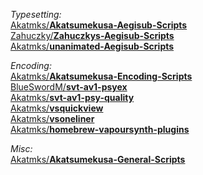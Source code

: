 *Typesetting:*  
[Akatmks/**Akatsumekusa-Aegisub-Scripts**](https://github.com/Akatmks/Akatsumekusa-Aegisub-Scripts)  
[Zahuczky/**Zahuczkys-Aegisub-Scripts**](https://github.com/Zahuczky/Zahuczkys-Aegisub-Scripts)  
[Akatmks/**unanimated-Aegisub-Scripts**](https://github.com/Akatmks/unanimated-Aegisub-Scripts)  

*Encoding:*  
[Akatmks/**Akatsumekusa-Encoding-Scripts**](https://github.com/Akatmks/Akatsumekusa-Encoding-Scripts)  
[BlueSwordM/**svt-av1-psyex**](https://github.com/BlueSwordM/svt-av1-psyex)  
[Akatmks/**svt-av1-psy-quality**](https://github.com/Akatmks/svt-av1-psy-quality)  
[Akatmks/**vsquickview**](https://github.com/Akatmks/vsquickview)  
[Akatmks/**vsoneliner**](https://github.com/Akatmks/vsoneliner)  
[Akatmks/**homebrew-vapoursynth-plugins**](https://github.com/Akatmks/homebrew-vapoursynth-plugins)  

*Misc:*  
[Akatmks/**Akatsumekusa-General-Scripts**](https://github.com/Akatmks/Akatsumekusa-General-Scripts)  
